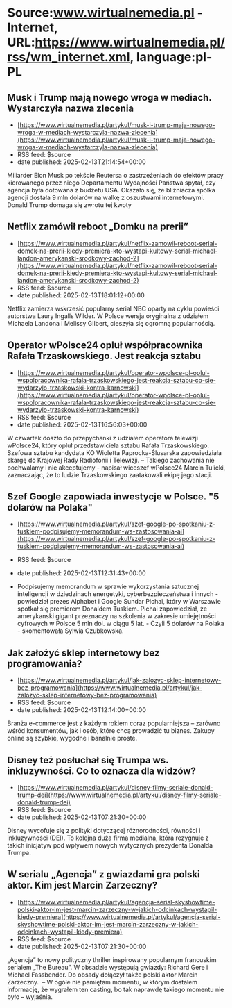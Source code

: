 # Source:www.wirtualnemedia.pl - Internet, URL:https://www.wirtualnemedia.pl/rss/wm_internet.xml, language:pl-PL

## Musk i Trump mają nowego wroga w mediach. Wystarczyła nazwa zlecenia
 - [https://www.wirtualnemedia.pl/artykul/musk-i-trump-maja-nowego-wroga-w-mediach-wystarczyla-nazwa-zlecenia](https://www.wirtualnemedia.pl/artykul/musk-i-trump-maja-nowego-wroga-w-mediach-wystarczyla-nazwa-zlecenia)
 - RSS feed: $source
 - date published: 2025-02-13T21:14:54+00:00

Miliarder Elon Musk po tekście Reutersa o zastrzeżeniach do efektów pracy kierowanego przez niego Departamentu Wydajności Państwa spytał, czy agencja była dotowana z budżetu USA. Okazało się, że bliźniacza spółka agencji dostała 9 mln dolarów na walkę z oszustwami internetowymi. Donald Trump domaga się zwrotu tej kwoty

## Netflix zamówił reboot „Domku na prerii”
 - [https://www.wirtualnemedia.pl/artykul/netflix-zamowil-reboot-serial-domek-na-prerii-kiedy-premiera-kto-wystapi-kultowy-serial-michael-landon-amerykanski-srodkowy-zachod-2](https://www.wirtualnemedia.pl/artykul/netflix-zamowil-reboot-serial-domek-na-prerii-kiedy-premiera-kto-wystapi-kultowy-serial-michael-landon-amerykanski-srodkowy-zachod-2)
 - RSS feed: $source
 - date published: 2025-02-13T18:01:12+00:00

Netflix zamierza wskrzesić popularny serial NBC oparty na cyklu powieści autorstwa Laury Ingalls Wilder. W Polsce wersja oryginalna z udziałem Michaela Landona i Melissy Gilbert, cieszyła się ogromną popularnością.

## Operator wPolsce24 opluł współpracownika Rafała Trzaskowskiego. Jest reakcja sztabu
 - [https://www.wirtualnemedia.pl/artykul/operator-wpolsce-pl-oplul-wspolpracownika-rafala-trzaskowskiego-jest-reakcja-sztabu-co-sie-wydarzylo-trzaskowski-kontra-karnowski](https://www.wirtualnemedia.pl/artykul/operator-wpolsce-pl-oplul-wspolpracownika-rafala-trzaskowskiego-jest-reakcja-sztabu-co-sie-wydarzylo-trzaskowski-kontra-karnowski)
 - RSS feed: $source
 - date published: 2025-02-13T16:56:03+00:00

W czwartek doszło do przepychanki z udziałem operatora telewizji wPolsce24, który opluł przedstawiciela sztabu Rafała Trzaskowskiego. Szefowa sztabu kandydata KO Wioletta Paprocka-Ślusarska zapowiedziała skargę do Krajowej Rady Radiofonii i Telewizji. – Takiego zachowania nie pochwalamy i nie akceptujemy - napisał wiceszef wPolsce24 Marcin Tulicki, zaznaczając, że to ludzie Trzaskowskiego zaatakowali ekipę jego stacji.

## Szef Google zapowiada inwestycje w Polsce. "5 dolarów na Polaka"
 - [https://www.wirtualnemedia.pl/artykul/szef-google-po-spotkaniu-z-tuskiem-podpisujemy-memorandum-ws-zastosowania-ai](https://www.wirtualnemedia.pl/artykul/szef-google-po-spotkaniu-z-tuskiem-podpisujemy-memorandum-ws-zastosowania-ai)
 - RSS feed: $source
 - date published: 2025-02-13T12:31:43+00:00

- Podpisujemy memorandum w sprawie wykorzystania sztucznej inteligencji w dziedzinach energetyki, cyberbezpieczeństwa i innych - powiedział prezes Alphabet i Google Sundar Pichai, który w Warszawie spotkał się premierem Donaldem Tuskiem. Pichai zapowiedział, że amerykanski gigant przeznaczy na szkolenia w zakresie umiejętności cyfrowych w Polsce 5 mln dol. w ciągu 5 lat. - Czyli 5 dolarów na Polaka - skomentowała Sylwia Czubkowska.

## Jak założyć sklep internetowy bez programowania?
 - [https://www.wirtualnemedia.pl/artykul/jak-zalozyc-sklep-internetowy-bez-programowania](https://www.wirtualnemedia.pl/artykul/jak-zalozyc-sklep-internetowy-bez-programowania)
 - RSS feed: $source
 - date published: 2025-02-13T12:14:00+00:00

Branża e-commerce jest z każdym rokiem coraz popularniejsza – zarówno wśród konsumentów, jak i osób, które chcą prowadzić tu biznes. Zakupy online są szybkie, wygodne i banalnie proste.

## Disney też posłuchał się Trumpa ws. inkluzywności. Co to oznacza dla widzów?
 - [https://www.wirtualnemedia.pl/artykul/disney-filmy-seriale-donald-trump-dei](https://www.wirtualnemedia.pl/artykul/disney-filmy-seriale-donald-trump-dei)
 - RSS feed: $source
 - date published: 2025-02-13T07:21:30+00:00

Disney wycofuje się z polityki dotyczącej różnorodności, równości i inkluzywności (DEI). To kolejna duża firma medialna, która rezygnuje z takich inicjatyw pod wpływem nowych wytycznych prezydenta Donalda Trumpa.

## W serialu „Agencja” z gwiazdami gra polski aktor. Kim jest Marcin Zarzeczny?
 - [https://www.wirtualnemedia.pl/artykul/agencja-serial-skyshowtime-polski-aktor-im-jest-marcin-zarzeczny-w-jakich-odcinkach-wystapil-kiedy-premiera](https://www.wirtualnemedia.pl/artykul/agencja-serial-skyshowtime-polski-aktor-im-jest-marcin-zarzeczny-w-jakich-odcinkach-wystapil-kiedy-premiera)
 - RSS feed: $source
 - date published: 2025-02-13T07:21:30+00:00

„Agencja” to nowy polityczny thriller inspirowany popularnym francuskim serialem „The Bureau”. W obsadzie występują gwiazdy: Richard Gere i Michael Fassbender. Do obsady dołączył także polski aktor Marcin Zarzeczny.  – W ogóle nie pamiętam momentu, w którym dostałem informację, że wygrałem ten casting, bo tak naprawdę takiego momentu nie było – wyjaśnia.

